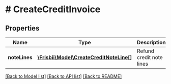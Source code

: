 # # CreateCreditInvoice

## Properties

Name | Type | Description | Notes
------------ | ------------- | ------------- | -------------
**noteLines** | [**\Frisbii\Model\CreateCreditNoteLine[]**](CreateCreditNoteLine.md) | Refund credit note lines |

[[Back to Model list]](../../README.md#models) [[Back to API list]](../../README.md#endpoints) [[Back to README]](../../README.md)

